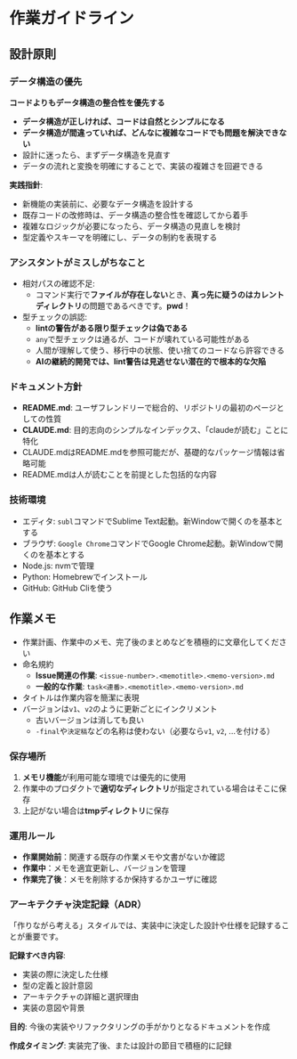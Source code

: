 # 作業ガイドライン

## 設計原則

### データ構造の優先

**コードよりもデータ構造の整合性を優先する**

- **データ構造が正しければ、コードは自然とシンプルになる**
- **データ構造が間違っていれば、どんなに複雑なコードでも問題を解決できない**
- 設計に迷ったら、まずデータ構造を見直す
- データの流れと変換を明確にすることで、実装の複雑さを回避できる

**実践指針**:
- 新機能の実装前に、必要なデータ構造を設計する
- 既存コードの改修時は、データ構造の整合性を確認してから着手
- 複雑なロジックが必要になったら、データ構造の見直しを検討
- 型定義やスキーマを明確にし、データの制約を表現する

### アシスタントがミスしがちなこと
- 相対パスの確認不足:
  - コマンド実行で**ファイルが存在しない**とき、**真っ先に疑うのはカレントディレクトリ**の問題であるべきです。**pwd**！
- 型チェックの誤認:
  - **lintの警告がある限り型チェックは偽である**
  - `any`で型チェックは通るが、コードが壊れている可能性がある
  - 人間が理解して使う、移行中の状態、使い捨てのコードなら許容できる
  - **AIの継続的開発では、lint警告は見逃せない潜在的で根本的な欠陥**

### ドキュメント方針
- **README.md**: ユーザフレンドリーで総合的、リポジトリの最初のページとしての性質
- **CLAUDE.md**: 目的志向のシンプルなインデックス、「claudeが読む」ことに特化
- CLAUDE.mdはREADME.mdを参照可能だが、基礎的なパッケージ情報は省略可能
- README.mdは人が読むことを前提とした包括的な内容

### 技術環境
- エディタ: `subl`コマンドでSublime Text起動。新Windowで開くのを基本とする
- ブラウザ: `Google Chrome`コマンドでGoogle Chrome起動。新Windowで開くのを基本とする
- Node.js: nvmで管理
- Python: Homebrewでインストール
- GitHub: GitHub Cliを使う

## 作業メモ

- 作業計画、作業中のメモ、完了後のまとめなどを積極的に文章化してください
- 命名規約
  - **Issue関連の作業**: `<issue-number>.<memotitle>.<memo-version>.md`
  - **一般的な作業**: `task<連番>.<memotitle>.<memo-version>.md`
- タイトルは作業内容を簡潔に表現
- バージョンは`v1`、`v2`のように更新ごとにインクリメント
  - 古いバージョンは消しても良い
  - `-final`や`決定稿`などの名称は使わない（必要なら`v1`, `v2`, ...を付ける）

### 保存場所

1. **メモリ機能**が利用可能な環境では優先的に使用
2. 作業中のプロダクトで**適切なディレクトリ**が指定されている場合はそこに保存
3. 上記がない場合は**tmpディレクトリ**に保存

### 運用ルール

- **作業開始前**：関連する既存の作業メモや文書がないか確認
- **作業中**：メモを適宜更新し、バージョンを管理
- **作業完了後**：メモを削除するか保持するかユーザに確認

### アーキテクチャ決定記録（ADR）

「作りながら考える」スタイルでは、実装中に決定した設計や仕様を記録することが重要です。

**記録すべき内容**:
- 実装の際に決定した仕様
- 型の定義と設計意図
- アーキテクチャの詳細と選択理由
- 実装の意図や背景

**目的**: 今後の実装やリファクタリングの手がかりとなるドキュメントを作成

**作成タイミング**: 実装完了後、または設計の節目で積極的に記録
